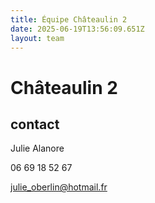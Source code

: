 ```yaml
---
title: Équipe Châteaulin 2
date: 2025-06-19T13:56:09.651Z
layout: team
---
```


# Châteaulin 2



## contact 

Julie Alanore

06 69 18 52 67

julie_oberlin@hotmail.fr

